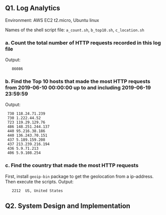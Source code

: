 ## Q1. Log Analytics

Environment: AWS EC2 t2.micro, Ubuntu linux

Names of the shell script file:
`a_count.sh`, `b_top10.sh`, `c_location.sh`

### a. Count the total number of HTTP requests recorded in this log file
Output:
```
   86086
```

### b. Find the Top 10 hosts that made the most HTTP requests from 2019-06-10 00:00:00 up to and including 2019-06-19 23:59:59
Output:
```
 730 118.24.71.239
 730 1.222.44.52
 723 119.29.129.76
 486 148.251.244.137
 440 95.216.38.186
 440 136.243.70.151
 437 5.189.159.208
 437 213.239.216.194
 436 5.9.71.213
 406 5.9.108.254
```

### c. Find the country that made the most HTTP requests
First, install `geoip-bin` package to get the geolocation from a ip-address. Then execute the scripts.
Output:
```
   2212  US, United States
```


## Q2. System Design and Implementation